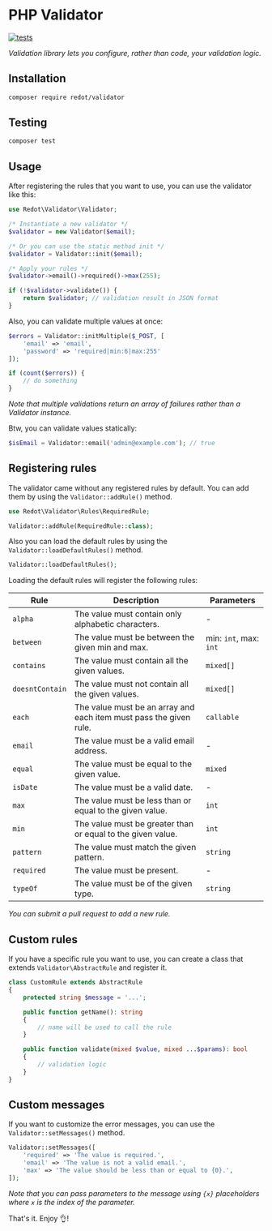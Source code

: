 # PHP Validator

[![tests](https://github.com/redot-src/php-validator/actions/workflows/php.yml/badge.svg)](https://github.com/redot-src/php-validator/actions/workflows/php.yml)

*Validation library lets you configure, rather than code, your validation logic.*

## Installation

```sh
composer require redot/validator
```

## Testing

```sh
composer test
```

## Usage

After registering the rules that you want to use, you can use the validator like this:

```php
use Redot\Validator\Validator;

/* Instantiate a new validator */
$validator = new Validator($email);

/* Or you can use the static method init */
$validator = Validator::init($email);

/* Apply your rules */
$validator->email()->required()->max(255);

if (!$validator->validate()) {
    return $validator; // validation result in JSON format
}
```

Also, you can validate multiple values at once:

```php
$errors = Validator::initMultiple($_POST, [
    'email' => 'email',
    'password' => 'required|min:6|max:255'
]);

if (count($errors)) {
    // do something
}
```

*Note that multiple validations return an array of failures rather than a Validator instance.*

Btw, you can validate values statically:

```php
$isEmail = Validator::email('admin@example.com'); // true
```

## Registering rules

The validator came without any registered rules by default. You can add them by using the `Validator::addRule()` method.

```php
use Redot\Validator\Rules\RequiredRule;

Validator::addRule(RequiredRule::class);
```

Also you can load the default rules by using the `Validator::loadDefaultRules()` method.

```php
Validator::loadDefaultRules();
```

Loading the default rules will register the following rules:

| Rule | Description | Parameters |
| --- | --- | --- |
| `alpha` | The value must contain only alphabetic characters. | - |
| `between` | The value must be between the given min and max. | min: `int`, max: `int` |
| `contains` | The value must contain all the given values. | `mixed[]` |
| `doesntContain` | The value must not contain all the given values. | `mixed[]` |
| `each` | The value must be an array and each item must pass the given rule. | `callable` |
| `email` | The value must be a valid email address. | - |
| `equal` | The value must be equal to the given value. | `mixed` |
| `isDate` | The value must be a valid date. | - |
| `max` | The value must be less than or equal to the given value. | `int` |
| `min` | The value must be greater than or equal to the given value. | `int` |
| `pattern` | The value must match the given pattern. | `string` |
| `required` | The value must be present. | - |
| `typeOf` | The value must be of the given type. | `string` |

*You can submit a pull request to add a new rule.*

## Custom rules

If you have a specific rule you want to use, you can create a class that extends `Validator\AbstractRule` and register it.

```php
class CustomRule extends AbstractRule
{
    protected string $message = '...';

    public function getName(): string
    {
        // name will be used to call the rule
    }

    public function validate(mixed $value, mixed ...$params): bool
    {
        // validation logic
    }
}
```

## Custom messages

If you want to customize the error messages, you can use the `Validator::setMessages()` method.

```php
Validator::setMessages([
    'required' => 'The value is required.',
    'email' => 'The value is not a valid email.',
    'max' => 'The value should be less than or equal to {0}.',
]);
```

*Note that you can pass parameters to the message using `{x}` placeholders where `x` is the index of the parameter.*

That's it. Enjoy 👌!

